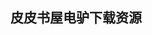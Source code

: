 ## 皮皮书屋电驴下载资源 

[思维导图 （Kindle Edition）.pdf]: (ed2k://|file|%E6%80%9D%E7%BB%B4%E5%AF%BC%E5%9B%BE%20%EF%BC%88Kindle%20Edition%EF%BC%89.pdf|1689366|9218227754c41f4681cf4ab68d6104f9|h=tcxrxt2tqoexjl7bghge2c3ggjrakcym|/)

[Designing and Engineering Time_ The Psychology of Time Perception in Software.chm]: (ed2k://|file|Designing%20and%20Engineering%20Time_%20The%20Psychology%20of%20Time%20Perception%20in%20Software.chm|4248247|9bab33759784f3a1392255c8c8d570af|h=hxau5j6ni3ohd4akhmx7j6rsgeauzrxw|/)

[Service Oriented Architecture_ Software Engineering for Enterprise Applications.pdf]: (ed2k://|file|Service%20Oriented%20Architecture_%20Software%20Engineering%20for%20Enterprise%20Applications.pdf|4155067|fa2b783d13692a4f3903edae4d177194|h=rswz536ldxwadwwjuwvv2fpa5thonudj|/)

[Tinkering.pdf]: (ed2k://|file|Tinkering.pdf|20708312|3d2df6c13220a3453833e02e9b58ed3f|h=jhr6ofyl3obsehjvrglrpl7ifm3dno46|/)

[Microsoft .NET 框架程序设计（修订版）.pdf]: (ed2k://|file|Microsoft%20.NET%20%E6%A1%86%E6%9E%B6%E7%A8%8B%E5%BA%8F%E8%AE%BE%E8%AE%A1%EF%BC%88%E4%BF%AE%E8%AE%A2%E7%89%88%EF%BC%89.pdf|21192903|8d23b9fe5ebb36d44ff5b4c21dde19f0|h=ndlnh2xvbgidm3cwfw6s5pd6ohydfgre|/)

[Malware Forensics_ Investigating and Analyzing Malicious Code.pdf]: (ed2k://|file|Malware%20Forensics_%20Investigating%20and%20Analyzing%20Malicious%20Code.pdf|26249379|b62ee03db54b29afb3b94ee1376f318e|h=uvvyoka6yuiqxl2cpdt5dbf3luwhwbxs|/)

[Handcrafted CSS_ More Bulletproof Web Design.pdf]: (ed2k://|file|Handcrafted%20CSS_%20More%20Bulletproof%20Web%20Design.pdf|45197486|92d4e224e08543a4a54d6f6c2dd984e0|h=hh3ofznxzjzva54htdush43sohzcjb5f|/)

[Pro ASP.NET Web API.pdf]: (ed2k://|file|Pro%20ASP.NET%20Web%20API.pdf|26643436|4d1712246c8ea0116305ce14ab239a6f|h=sukywag7aznm6ewbzdtfpn7sjcplwked|/)

[Transact-SQL权威指南.pdf]: (ed2k://|file|Transact-SQL%E6%9D%83%E5%A8%81%E6%8C%87%E5%8D%97.pdf|13157967|28ff55aca545243710b8e97289d4f37a|h=wq6k4bfb36wj44d7h2vkacppgxhvijvk|/)

[C++沉思录.pdf]: (ed2k://|file|C%2B%2B%E6%B2%89%E6%80%9D%E5%BD%95.pdf|16208067|8e8ba6ebb11ca7ee362df10cbaeecc07|h=6uwrdjx7prdcsr5nxlodvluzb26xm4vb|/)

[JavaScript宝典.pdf]: (ed2k://|file|JavaScript%E5%AE%9D%E5%85%B8.pdf|29031343|d4fbe2380ae13aa72208e49533b17224|h=y6bx7yglgyyk33p3nhjgjk3yrexl6xnc|/)

[Computer Networks_ A Systems Approach, 3rd Edition.pdf]: (ed2k://|file|Computer%20Networks_%20A%20Systems%20Approach%2C%203rd%20Edition.pdf|4963459|a769d835c9c1e26e076203d155f6f014|h=6v37lygw7qcf4pry2zkar2n2tz4pt36t|/)

[Android软件安全与逆向分析 完整.pdf]: (ed2k://|file|Android%E8%BD%AF%E4%BB%B6%E5%AE%89%E5%85%A8%E4%B8%8E%E9%80%86%E5%90%91%E5%88%86%E6%9E%90%20%E5%AE%8C%E6%95%B4.pdf|52235541|f93c276f50c6760c86ea4eda0f808f37|h=2565cxngn3ghm273k6e4cmtlkmqupk6m|/)

[jQuery权威指南（第五版）.pdf]: (ed2k://|file|jQuery%E6%9D%83%E5%A8%81%E6%8C%87%E5%8D%97%EF%BC%88%E7%AC%AC%E4%BA%94%E7%89%88%EF%BC%89.pdf|20578697|2a9635cfe4413656dc56881d7a5e1cda|h=drgyjmic7ofykjirbqu4jhcx7nu4546x|/)

[Pro SharePoint 2010 Solution Development_ Combining .NET, SharePoint, and Office.pdf]: (ed2k://|file|Pro%20SharePoint%202010%20Solution%20Development_%20Combining%20.NET%2C%20SharePoint%2C%20and%20Office.pdf|7113506|3fdb97bda29bf966caa5d90827a681dc|h=ixwxqpx4zvdlqfscoca4xjsbf2sw7v5f|/)

[Pro Spatial with SQL Server 2012.pdf]: (ed2k://|file|Pro%20Spatial%20with%20SQL%20Server%202012.pdf|47613541|4b55120b2ca1a2811c26a54899d294df|h=ayqjjhbwx6c6s7kjcta3gotmhga3ehsc|/)

[DBA的思想天空_感悟Oracle数据库本质.pdf]: (ed2k://|file|DBA%E7%9A%84%E6%80%9D%E6%83%B3%E5%A4%A9%E7%A9%BA_%E6%84%9F%E6%82%9FOracle%E6%95%B0%E6%8D%AE%E5%BA%93%E6%9C%AC%E8%B4%A8.pdf|8283278|a0e72c20d63f6c8dd72279fe62a3d60f|h=pwsjgf5gkft2yfewp6wwybmhi2xgiqy5|/)

[Professional Heroku Programming.pdf]: (ed2k://|file|Professional%20Heroku%20Programming.pdf|31190428|ec0e140d49823360b04d515b9e2f75cc|h=r6utvvjd6e3doxtqjrhwjzx6qr3hcpet|/)

[Malware Detection.pdf]: (ed2k://|file|Malware%20Detection.pdf|19382722|e4d342430bc80b4cd48c89e9d29fcd8b|h=wptn2fmgqcxnjajh4pnc2mpw32ao5c5c|/)

[Adobe Digital Imaging How-Tos.pdf]: (ed2k://|file|Adobe%20Digital%20Imaging%20How-Tos.pdf|16528133|1761d330c37bd682a489d48e0fdaa84a|h=5tvxe55lbz3jb3i57bp3kqxh5sxbesdj|/)

[Mobile Malware Attacks and Defense.pdf]: (ed2k://|file|Mobile%20Malware%20Attacks%20and%20Defense.pdf|7063340|f2f11a6c67da34013e7ebd4b2ba98a5d|h=qnbw34x7h7wrm2atrxubvjnu5kpgl5al|/)

[Assembly Language Step-by-Step_ Programming with DOS and Linux, Second Edition.chm]: (ed2k://|file|Assembly%20Language%20Step-by-Step_%20Programming%20with%20DOS%20and%20Linux%2C%20Second%20Edition.chm|8977185|b51300107680020e1c793a641470a501|h=5zr7oe3vwjrtplbmsqtfynroc7kf6khu|/)

[Herb Schildt’s Java Programming Cookbook.pdf]: (ed2k://|file|Herb%20Schildt%E2%80%99s%20Java%20Programming%20Cookbook.pdf|5728999|5d9052e72f137af974bb1e0be71d257a|h=itxfnucp2ufcd25tv3t4maukwmxlyub7|/)

[Sams Teach Yourself Windows Workflow Foundation (WF) in 24 Hours.pdf]: (ed2k://|file|Sams%20Teach%20Yourself%20Windows%20Workflow%20Foundation%20%28WF%29%20in%2024%20Hours.pdf|9809238|ab0150021b1a72df807b7e9f9a1f4322|h=k75s53i7f7yd4gow3jdghif4m2gwwzky|/)

[WCF技术剖析(卷一).pdf]: (ed2k://|file|WCF%E6%8A%80%E6%9C%AF%E5%89%96%E6%9E%90%28%E5%8D%B7%E4%B8%80%29.pdf|42196774|e78e95a8447e76e076fa416cc30d10cc|h=owoipks54swip6wn55wvrmhunsj2r4kd|/)

[Mac Game Programming.pdf]: (ed2k://|file|Mac%20Game%20Programming.pdf|8818586|fcf36930bd489f76482f0ace16b44ace|h=mebxtqra4e27npqgigpuhbgla5p22gcp|/)

[Service- and Component-based Development.chm]: (ed2k://|file|Service-%20and%20Component-based%20Development.chm|1801479|47524e7dbfbc521cadaa5872df0fd930|h=o2jx27eprnfe7melkbsxb4gaup4vxaqw|/)

[Backbone.js Testing.pdf]: (ed2k://|file|Backbone.js%20Testing.pdf|1704734|b3992a0f7ce1f66a328542e9d23a3f0c|h=rl376mt6ygbfxttkm2grttfkqn5n75g6|/)

[SilverStripe_ The Complete Guide to CMS Development.pdf]: (ed2k://|file|SilverStripe_%20The%20Complete%20Guide%20to%20CMS%20Development.pdf|4726964|3850b23d2ff0f29cb43c9ffb8c7ac922|h=zf7zcwlk5ylmx24dubb6j7nwncjyyivj|/)

[Software Similarity and Classification.pdf]: (ed2k://|file|Software%20Similarity%20and%20Classification.pdf|3287836|5aadbe346eebd04df4f8ebaaedcdc589|h=spl5anxtrga3jnc2uteer3pluxldynf6|/)

[Next Generation Networks_ Perspectives and Potentials.pdf]: (ed2k://|file|Next%20Generation%20Networks_%20Perspectives%20and%20Potentials.pdf|3162819|2d96abff94e7546599bef757adde951b|h=og5ii6flux6wctr7rv46zgja44c244t4|/)

[Hibernate Quickly.pdf]: (ed2k://|file|Hibernate%20Quickly.pdf|4845685|4e5d00f38842323b579ebaf5b3925176|h=jk24ug7ybzpz6oliw2ci4pmfgbmobuz6|/)

[C#开发Android应用实战(1、3、6章).pdf]: (ed2k://|file|C%23%E5%BC%80%E5%8F%91Android%E5%BA%94%E7%94%A8%E5%AE%9E%E6%88%98%281%E3%80%813%E3%80%816%E7%AB%A0%29.pdf|7417657|3d7b0002a54b25783af537fec731841d|h=5fk72enbzuza4pda4onfuyt53tzcyhp7|/)

[Learning Adobe Edge Animate.pdf]: (ed2k://|file|Learning%20Adobe%20Edge%20Animate.pdf|13650174|e648c314f1444f9df095c8bcbcd5809a|h=r4qaynmscx7u5szjlrwspkmuwk7bqbec|/)

[汇编语言程序设计应试指导.pdf]: (ed2k://|file|%E6%B1%87%E7%BC%96%E8%AF%AD%E8%A8%80%E7%A8%8B%E5%BA%8F%E8%AE%BE%E8%AE%A1%E5%BA%94%E8%AF%95%E6%8C%87%E5%AF%BC.pdf|3241724|3e66b43c105bff9e26d44a2a71718d57|h=wtmwydk7b7fw5ugrz4gq2gn52sk5bv42|/)

[80×86汇编语言程序设计教程.pdf]: (ed2k://|file|80%C3%9786%E6%B1%87%E7%BC%96%E8%AF%AD%E8%A8%80%E7%A8%8B%E5%BA%8F%E8%AE%BE%E8%AE%A1%E6%95%99%E7%A8%8B.pdf|19992987|3a0efdafb4a79ff2cd3a4ecd51710697|h=iw46jslhatks66urcdqd2xnwmmoz4r62|/)

[微积分之倚天宝剑.pdf]: (ed2k://|file|%E5%BE%AE%E7%A7%AF%E5%88%86%E4%B9%8B%E5%80%9A%E5%A4%A9%E5%AE%9D%E5%89%91.pdf|8605226|339d6ecc47df2584e37949c1b6539572|h=li4ucp5bc76lu7hkq2t6mvvbrpocwajd|/)

[天才引导的历程.pdf]: (ed2k://|file|%E5%A4%A9%E6%89%8D%E5%BC%95%E5%AF%BC%E7%9A%84%E5%8E%86%E7%A8%8B.pdf|1359886|9c6921954613f77017978f7499f32109|h=mxhlbodihwz5gbftpmwo5rlqb7cpnqaq|/)

[Data Mining_ Practical Machine Learning Tools and Techniques, 2nd Edition.pdf]: (ed2k://|file|Data%20Mining_%20Practical%20Machine%20Learning%20Tools%20and%20Techniques%2C%202nd%20Edition.pdf|8138814|d7cb1f2c6fe07f158017da38facca776|h=svutn65efe2ohalcdlylz5m24culki2j|/)

[The Art of Computer Programming, Volume 2_ Seminumerical Algorithms (2nd Edition).pdf]: (ed2k://|file|The%20Art%20of%20Computer%20Programming%2C%20Volume%202_%20Seminumerical%20Algorithms%20%282nd%20Edition%29.pdf|45475477|0af7b474bb261941a20272ff5130bac9|h=4plkyn2zkwt2hh2fdxxs2v3hreyqelky|/)

[Windows Home Server_ Protect and Simplify your Digital Life.pdf]: (ed2k://|file|Windows%20Home%20Server_%20Protect%20and%20Simplify%20your%20Digital%20Life.pdf|7499297|a4e60afb588eb160acd2b9a24987eaa3|h=odk64zvi77ygezbxh7jxvjqozwni6psc|/)

[Pragmatic Unit Testing in C# with NUnit, 2nd Edition.pdf]: (ed2k://|file|Pragmatic%20Unit%20Testing%20in%20C%23%20with%20NUnit%2C%202nd%20Edition.pdf|1577898|dac4920d6fededba78980d4023d630cd|h=5i6r57y3itvs65p74npd7zit3wazqakf|/)

[AI Techniques for Game Programming.pdf]: (ed2k://|file|AI%20Techniques%20for%20Game%20Programming.pdf|9999713|f39c855d4dfa2920890c196e027e0300|h=wbhlnnoy3xawj7audyt7vc7uxm6xvc5g|/)

[Hibernate in Action.pdf]: (ed2k://|file|Hibernate%20in%20Action.pdf|2619383|8db055ea2f741338aecd4fe92e4ba322|h=45ydro47puzy3znplo55jivrai6ntsrs|/)

[Introduction to Cyber-Warfare.pdf]: (ed2k://|file|Introduction%20to%20Cyber-Warfare.pdf|9761694|0bc050dd419270e8782deca68a77f652|h=anrkhdjevvogq6pznoppzwxeopicdpme|/)

[Adobe CS Production Premium for Final Cut Studio Editors.pdf]: (ed2k://|file|Adobe%20CS%20Production%20Premium%20for%20Final%20Cut%20Studio%20Editors.pdf|29617050|ef4ee16d7484ce997f6d8dab6094a637|h=cqr2ecbqrvv7owqnb4rr3lgivpj2tlj3|/)

[Adobe Creative Suite 5 Design Premium Classroom in a Book.pdf]: (ed2k://|file|Adobe%20Creative%20Suite%205%20Design%20Premium%20Classroom%20in%20a%20Book.pdf|35121277|9d9444ed27f137ba0bb851fd53883e5f|h=w76vhoya3kmr2bkyeyhab44kleektofu|/)

[Intel® 64 and IA-32 Architectures Software Developer’s Manual Vol2a_Instruction Set Reference, A-M.pdf]: (ed2k://|file|Intel%C2%AE%2064%20and%20IA-32%20Architectures%20Software%20Developer%E2%80%99s%20Manual%20Vol2a_Instruction%20Set%20Reference%2C%20A-M.pdf|2957228|96e5ba195896237099f0ae037a29652e|h=7rwn2kxxj4c6a2rhuv3kw5mpbetldvip|/)

[Adobe Premiere Elements 9 Classroom in a Book.pdf]: (ed2k://|file|Adobe%20Premiere%20Elements%209%20Classroom%20in%20a%20Book.pdf|26248750|9156ab02fd8d3be94ec91591e99d4b2a|h=wuac6dwn5e2jofa2t3lsazpciijl2ucb|/)

[IQ calibration techniques for CMOS radio transceivers.pdf]: (ed2k://|file|IQ%20calibration%20techniques%20for%20CMOS%20radio%20transceivers.pdf|8793132|49f40519ea2d5aa8b4e6b862ba9964ce|h=ooz6lehdpwvrbeotyfjsu35orzxezfsj|/)

[WebGL_ Up and Running.pdf]: (ed2k://|file|WebGL_%20Up%20and%20Running.pdf|26982818|939587e54208dd58eddc76077841da68|h=ezoujp6me26sfogzuq4ygnwlvk5ojmpc|/)

[Pro Netbeans IDE 6 Rich Client Platform Edition.pdf]: (ed2k://|file|Pro%20Netbeans%20IDE%206%20Rich%20Client%20Platform%20Edition.pdf|12154649|ede224c4566825323bfec8efae0c7ada|h=gamlr7sb6kzlf7t76enk6abdix5xjvhx|/)

[Java 7 New Features Cookbook.pdf]: (ed2k://|file|Java%207%20New%20Features%20Cookbook.pdf|3714415|f1e42f815060b7e0c5ea6618078f04cc|h=kh7yybmohtbjbynx3mdwgauer2fyjuyo|/)

[Knight’s 24-Hour Trainer_ Microsoft SQL Server 2008 Integration Services.pdf]: (ed2k://|file|Knight%E2%80%99s%2024-Hour%20Trainer_%20Microsoft%20SQL%20Server%202008%20Integration%20Services.pdf|7097808|a54047e7b1d105910c036a5e63515a25|h=4b27smcwftv267ceeybzrn7upn23er5b|/)

[Responsive Web Design with HTML5 and CSS3.pdf]: (ed2k://|file|Responsive%20Web%20Design%20with%20HTML5%20and%20CSS3.pdf|21569127|56709fad7812d00a129fe6def4003efb|h=mjnxe5qzrdfqvhikldr45dnkqrfvuquq|/)

[Microsoft System Center Enterprise Suite Unleashed.pdf]: (ed2k://|file|Microsoft%20System%20Center%20Enterprise%20Suite%20Unleashed.pdf|38525993|7d4cfecbc3654de7b8434d75bffb0748|h=xfzwmj7ft7yumvggl24aemrp2ubnsdrx|/)

[Motion Graphics with Adobe Creative Suite 5 Studio Techniques.pdf]: (ed2k://|file|Motion%20Graphics%20with%20Adobe%20Creative%20Suite%205%20Studio%20Techniques.pdf|21960463|d40ee97df91573d905d20bdc5806b99a|h=iyftxogdo5pgw4w3f3inmoofuksicrhh|/)

[Representations for Genetic and Evolutionary Algorithms.pdf]: (ed2k://|file|Representations%20for%20Genetic%20and%20Evolutionary%20Algorithms.pdf|5716109|808b6c5fd6f51789e3c9f651c7d7946d|h=z6jfeqvg4jwsagu5ugfkk5mbpmgljmki|/)

[Programming C# 4.0, 6E.pdf]: (ed2k://|file|Programming%20C%23%204.0%2C%206E.pdf|11531762|90d1013d70ccb614cf04ff76591fcbf7|h=x552xtepuqtyxnnwtwsy7knau47jtsoe|/)

[Microsoft Windows Server 2008_ A Beginner’s Guide.pdf]: (ed2k://|file|Microsoft%20Windows%20Server%202008_%20A%20Beginner%E2%80%99s%20Guide.pdf|19767826|ff9cb1bfdbfec6cc5c89a530701f67d0|h=wuvc4j7dvaay7kod5z6k4zwhvzl3zkki|/)

[The Unknown Component Problem.pdf]: (ed2k://|file|The%20Unknown%20Component%20Problem.pdf|2848913|cfa63b89f3cfa7b3427a9edcb1c76478|h=i3ztxivdrhwqptzjewt4toen5cnyd6ga|/)

[Oracle Business Intelligence_ The Condensed Guide to Analysis and Reporting.pdf]: (ed2k://|file|Oracle%20Business%20Intelligence_%20The%20Condensed%20Guide%20to%20Analysis%20and%20Reporting.pdf|8876977|21fd97b9542bbfda44db4dc85a36066c|h=fm264kqqiw634fz6ibjiv6vi6tmm7lbn|/)

[Python 3程序开发指南.pdf]: (ed2k://|file|Python%203%E7%A8%8B%E5%BA%8F%E5%BC%80%E5%8F%91%E6%8C%87%E5%8D%97.pdf|29726804|b6af0b1019b6d40488e4b2446383c0aa|h=5cvvrhwsztyzzra3seexud6uikqadiai|/)

[Poly-Modeling with 3ds Max_ Thinking Outside of the Box.pdf]: (ed2k://|file|Poly-Modeling%20with%203ds%20Max_%20Thinking%20Outside%20of%20the%20Box.pdf|35008767|8c83a05029a3cfc57f94c5f30c79468e|h=vxnszs7otffpdogwchwslvu42fyff2nf|/)

[Pro NetBeans IDE 5.5 Enterprise Edition.pdf]: (ed2k://|file|Pro%20NetBeans%20IDE%205.5%20Enterprise%20Edition.pdf|17532980|f0e09f5a9f8e6cc61b7ebb76ea2e4515|h=b7suy66uqrvelr423k6h2xs3kqzt2moo|/)

[Java EE 5 Development with NetBeans 6.pdf]: (ed2k://|file|Java%20EE%205%20Development%20with%20NetBeans%206.pdf|25668649|3c2e5fcbc6b24a008d4d4f28c99a8fc8|h=xlaqo7kuy3guberkwmha2mjub6iewgfk|/)

[NetBeans Platform 6.9 Developer’s Guide.pdf]: (ed2k://|file|NetBeans%20Platform%206.9%20Developer%E2%80%99s%20Guide.pdf|7702691|aef2412298b2904570e5b5ed9ca168c9|h=kh3bnbnxezb5sfo2evayhvgw6vbteypj|/)

[The Definitive Guide to NetBeans™ Platform 7.pdf]: (ed2k://|file|The%20Definitive%20Guide%20to%20NetBeans%E2%84%A2%20Platform%207.pdf|11043650|6ec56cc15d44c54598b00045db3be1bf|h=xrms2kgsnqzzvfv4lw5jfvvkujqbah4q|/)

[Solar Energy Projects for the Evil Genius.pdf]: (ed2k://|file|Solar%20Energy%20Projects%20for%20the%20Evil%20Genius.pdf|9859038|2944ad15f167beb228cfa08a88a89ba4|h=x3p4hbzw75trqzbpga7b5sqjqwycg53q|/)

[Beginning Digital Image Processing (watermark-free).pdf]: (ed2k://|file|Beginning%20Digital%20Image%20Processing%20%28watermark-free%29.pdf|13520064|d6e3a3b4b9e9370caecda42178af6c5f|h=cmzndddz4jwivjsqcg4kdy3p726uhhmm|/)

[seven concurrency models in seven weeks.pdf]: (ed2k://|file|seven%20concurrency%20models%20in%20seven%20weeks.pdf|4588549|e3a4e055c5258063e98a515edbd51611|h=u7a55uybfqtcq6jjsrakmhlrgnqg3sek|/)

[Mac OS X, iPod, and iPhone Forensic Analysis DVD Toolkit.pdf]: (ed2k://|file|Mac%20OS%20X%2C%20iPod%2C%20and%20iPhone%20Forensic%20Analysis%20DVD%20Toolkit.pdf|44529466|06e5b4925a40c553fa2f92c37ffcabfd|h=6sirklstitkh7jkb545l5dalrwcfp543|/)

[sed & awk (2nd Edition).chm]: (ed2k://|file|sed%20%26%20awk%20%282nd%20Edition%29.chm|816160|b692da6f0f3331e1761517195bde91f4|h=aemghqqdy4gpsmkx4l6am36re3bgidwh|/)

[Java, A Beginner’s Guide.pdf]: (ed2k://|file|Java%2C%20A%20Beginner%E2%80%99s%20Guide.pdf|31300461|566150f2f8b8cc36bd6ad09f3a07217a|h=ti3ynro2tlxckc42srqd52hpkmhkbwyz|/)

[iOS Drawing.pdf]: (ed2k://|file|iOS%20Drawing.pdf|6887545|90d38bfbd1b1b1e749a14b53e7d26d17|h=ozwlotmhigsbz5nwjteqoxvwz3vwucrz|/)

[Pro SQL Server 2008 Mirroring.pdf]: (ed2k://|file|Pro%20SQL%20Server%202008%20Mirroring.pdf|6527900|5c7bfe5e5da4ec88a764d812bb1902e2|h=6pstdkviduvsl6ak3e3iuuhyjl45azbg|/)

[How to Cheat in 3ds Max 2009_ Get Spectacular Results Fast.pdf]: (ed2k://|file|How%20to%20Cheat%20in%203ds%20Max%202009_%20Get%20Spectacular%20Results%20Fast.pdf|39247236|96cea65f143483fd26b25ae5689b478e|h=n3hfnoiopp4vrjjcoeuwzvn6jyzq3x25|/)

[Deconstructing the Elements with 3ds Max, Third Edition_ Create natural fire, earth, air and water without plug-ins.pdf]: (ed2k://|file|Deconstructing%20the%20Elements%20with%203ds%20Max%2C%20Third%20Edition_%20Create%20natural%20fire%2C%20earth%2C%20air%20and%20water%20without%20plug-ins.pdf|16977484|540b7f838d1712ae60916a31df78c517|h=f55y7q7wtj3mlatf4tjmsigete3mvacv|/)

[Mastering Autodesk 3ds Max Design 2011.pdf]: (ed2k://|file|Mastering%20Autodesk%203ds%20Max%20Design%202011.pdf|38371612|45a0045666b2b65843cd1cf1d880e142|h=yvlx2mijixb7nplfbq6m632af5eaoybn|/)

[3ds Max 2011 Bible.pdf]: (ed2k://|file|3ds%20Max%202011%20Bible.pdf|34922117|6479f7149b9364fd0ef907f4fc29ab1f|h=7qntjcdnjkk3kt7txdaxblmtsunxmelt|/)

